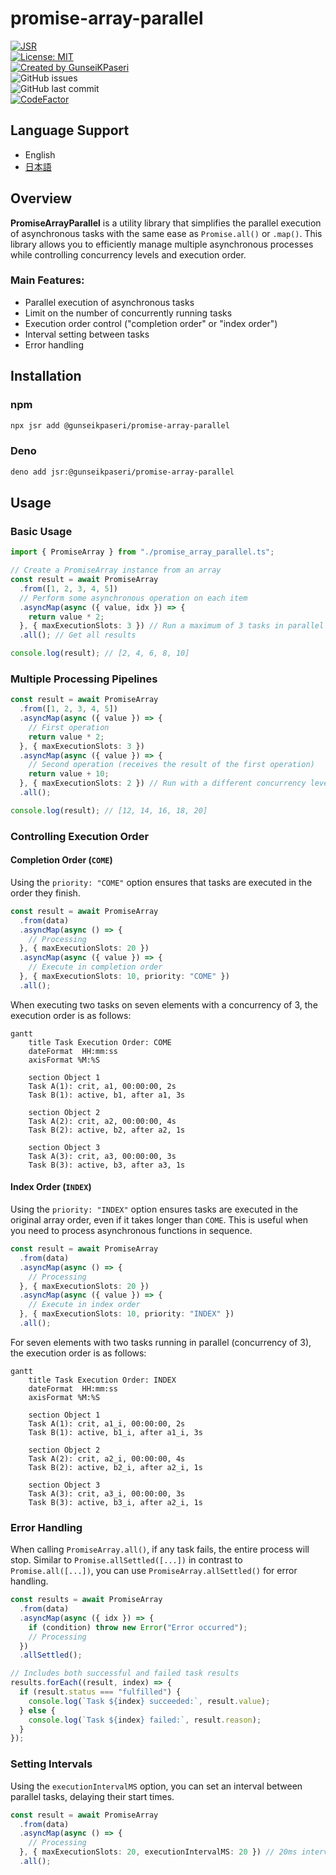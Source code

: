 # promise-array-parallel

[![JSR](https://jsr.io/badges/@gunseikpaseri/promise-array-parallel)](https://jsr.io/@gunseikpaseri/promise-array-parallel)  
[![License: MIT](https://img.shields.io/badge/License-MIT-yellow.svg)](https://opensource.org/licenses/MIT)  
[![Created by GunseiKPaseri](https://img.shields.io/badge/created%20by-@GunseiKPaseri-00ACEE.svg)](https://twitter.com/GunseiKPaseri)  
![GitHub issues](https://img.shields.io/github/issues/GunseiKPaseri/promise_array_parallel)  
![GitHub last commit](https://img.shields.io/github/last-commit/GunseiKPaseri/promise_array_parallel)  
[![CodeFactor](https://www.codefactor.io/repository/github/gunseikpaseri/promise_array_parallel/badge)](https://www.codefactor.io/repository/github/gunseikpaseri/promise_array_parallel)

## Language Support
- English
- [日本語](/README-ja.md)

## Overview

**PromiseArrayParallel** is a utility library that simplifies the parallel execution of asynchronous tasks with the same ease as `Promise.all()` or `.map()`. This library allows you to efficiently manage multiple asynchronous processes while controlling concurrency levels and execution order.

### Main Features:
- Parallel execution of asynchronous tasks
- Limit on the number of concurrently running tasks
- Execution order control ("completion order" or "index order")
- Interval setting between tasks
- Error handling

## Installation

### npm

```bash
npx jsr add @gunseikpaseri/promise-array-parallel
```

### Deno

```bash
deno add jsr:@gunseikpaseri/promise-array-parallel
```

## Usage

### Basic Usage

```typescript
import { PromiseArray } from "./promise_array_parallel.ts";

// Create a PromiseArray instance from an array
const result = await PromiseArray
  .from([1, 2, 3, 4, 5])
  // Perform some asynchronous operation on each item
  .asyncMap(async ({ value, idx }) => {
    return value * 2;
  }, { maxExecutionSlots: 3 }) // Run a maximum of 3 tasks in parallel
  .all(); // Get all results

console.log(result); // [2, 4, 6, 8, 10]
```

### Multiple Processing Pipelines

```typescript
const result = await PromiseArray
  .from([1, 2, 3, 4, 5])
  .asyncMap(async ({ value }) => {
    // First operation
    return value * 2;
  }, { maxExecutionSlots: 3 })
  .asyncMap(async ({ value }) => {
    // Second operation (receives the result of the first operation)
    return value + 10;
  }, { maxExecutionSlots: 2 }) // Run with a different concurrency level
  .all();

console.log(result); // [12, 14, 16, 18, 20]
```

### Controlling Execution Order

#### Completion Order (`COME`)
Using the `priority: "COME"` option ensures that tasks are executed in the order they finish.

```typescript
const result = await PromiseArray
  .from(data)
  .asyncMap(async () => {
    // Processing
  }, { maxExecutionSlots: 20 })
  .asyncMap(async ({ value }) => {
    // Execute in completion order
  }, { maxExecutionSlots: 10, priority: "COME" })
  .all();
```

When executing two tasks on seven elements with a concurrency of 3, the execution order is as follows:

```mermaid
gantt
    title Task Execution Order: COME
    dateFormat  HH:mm:ss
    axisFormat %M:%S
    
    section Object 1
    Task A(1): crit, a1, 00:00:00, 2s
    Task B(1): active, b1, after a1, 3s
    
    section Object 2
    Task A(2): crit, a2, 00:00:00, 4s
    Task B(2): active, b2, after a2, 1s
    
    section Object 3
    Task A(3): crit, a3, 00:00:00, 3s
    Task B(3): active, b3, after a3, 1s
```

#### Index Order (`INDEX`)
Using the `priority: "INDEX"` option ensures tasks are executed in the original array order, even if it takes longer than `COME`. This is useful when you need to process asynchronous functions in sequence.

```typescript
const result = await PromiseArray
  .from(data)
  .asyncMap(async () => {
    // Processing
  }, { maxExecutionSlots: 20 })
  .asyncMap(async ({ value }) => {
    // Execute in index order
  }, { maxExecutionSlots: 10, priority: "INDEX" })
  .all();
```

For seven elements with two tasks running in parallel (concurrency of 3), the execution order is as follows:

```mermaid
gantt
    title Task Execution Order: INDEX
    dateFormat  HH:mm:ss
    axisFormat %M:%S
    
    section Object 1
    Task A(1): crit, a1_i, 00:00:00, 2s
    Task B(1): active, b1_i, after a1_i, 3s
    
    section Object 2
    Task A(2): crit, a2_i, 00:00:00, 4s
    Task B(2): active, b2_i, after a2_i, 1s
    
    section Object 3
    Task A(3): crit, a3_i, 00:00:00, 3s
    Task B(3): active, b3_i, after a2_i, 1s
```

### Error Handling

When calling `PromiseArray.all()`, if any task fails, the entire process will stop. Similar to `Promise.allSettled([...])` in contrast to `Promise.all([...])`, you can use `PromiseArray.allSettled()` for error handling.

```typescript
const results = await PromiseArray
  .from(data)
  .asyncMap(async ({ idx }) => {
    if (condition) throw new Error("Error occurred");
    // Processing
  })
  .allSettled();

// Includes both successful and failed task results
results.forEach((result, index) => {
  if (result.status === "fulfilled") {
    console.log(`Task ${index} succeeded:`, result.value);
  } else {
    console.log(`Task ${index} failed:`, result.reason);
  }
});
```

### Setting Intervals

Using the `executionIntervalMS` option, you can set an interval between parallel tasks, delaying their start times.

```typescript
const result = await PromiseArray
  .from(data)
  .asyncMap(async () => {
    // Processing
  }, { maxExecutionSlots: 20, executionIntervalMS: 20 }) // 20ms interval between task starts
  .all();
```

